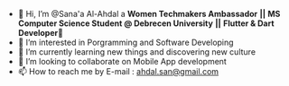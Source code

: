 - 👋 Hi, I’m @Sana'a Al-Ahdal a 
  **Women Techmakers Ambassador** **||**
  **MS Computer Science Student @ Debrecen University** 
  **||** **Flutter & Dart Developer💙**
- 👀 I’m interested in Porgramming and Software Developing
- 🌱 I’m currently learning new things and discovering new culture
- 💞️ I’m looking to collaborate on Mobile App development 
- 📫 How to reach me by E-mail : ahdal.san@gmail.com 

<!---
sunaarun/sunaarun is a ✨ special ✨ repository because its `README.md` (this file) appears on your GitHub profile.
You can click the Preview link to take a look at your changes.
--->
